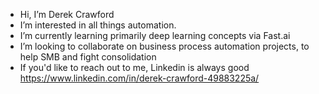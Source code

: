 - Hi, I’m Derek Crawford
- I’m interested in all things automation. 
- I’m currently learning primarily deep learning concepts via Fast.ai
- I’m looking to collaborate on business process automation projects, to help SMB and fight consolidation
- If you'd like to reach out to me, Linkedin is always good https://www.linkedin.com/in/derek-crawford-49883225a/

<!---
DeCraw4/DeCraw4 is a ✨ special ✨ repository because its `README.md` (this file) appears on your GitHub profile.
You can click the Preview link to take a look at your changes.
--->
